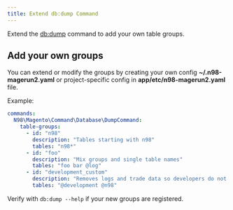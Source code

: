 ```yaml
---
title: Extend db:dump Command
---
```


Extend the [db:dump](../command-docs/db/db-dump.md) command to add your own table groups.

## Add your own groups

You can extend or modify the groups by creating your own config **~/.n98-magerun2.yaml** or project-specific config in **app/etc/n98-magerun2.yaml** file.

Example:

```yaml
commands:
  N98\Magento\Command\Database\DumpCommand:
    table-groups:
      - id: "n98"
        description: "Tables starting with n98"
        tables: "n98*"
      - id: "foo"
        description: "Mix groups and single table names"
        tables: "foo bar @log"
      - id: "development_custom"
        description: "Removes logs and trade data so developers do not have to work with real customer data"
        tables: "@development @n98"
```

Verify with `db:dump --help` if your new groups are registered.
